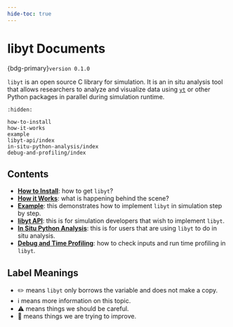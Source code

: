 ```yaml
---
hide-toc: true
---
```


# libyt Documents
{bdg-primary}`version 0.1.0`

`libyt` is an open source C library for simulation. 
It is an in situ analysis tool that allows researchers to analyze and visualize data using [`yt`](https://yt-project.org/) or other Python packages in parallel during simulation runtime.

```{toctree}
:hidden:

how-to-install
how-it-works
example
libyt-api/index
in-situ-python-analysis/index
debug-and-profiling/index
```

## Contents
- [**How to Install**](./how-to-install.md#how-to-install): how to get `libyt`?
- [**How it Works**](./how-it-works#how-it-works): what is happening behind the scene?
- [**Example**](./example#example): this demonstrates how to implement `libyt` in simulation step by step.
- [**libyt API**](./libytAPI/index.md#libyt-api): this is for simulation developers that wish to implement `libyt`.
- [**In Situ Python Analysis**](./InSituPythonAnalysis/index.md#in-situ-python-analysis): this is for users that are using `libyt` to do in situ analysis.
- [**Debug and Time Profiling**](debug-and-profiling/index.md#debug-and-time-profiling): how to check inputs and run time profiling in `libyt`.

## Label Meanings
- ✏️ means `libyt` only borrows the variable and does not make a copy.
- ℹ️ means more information on this topic.
- ⚠️ means things we should be careful.
- 🦎 means things we are trying to improve.
